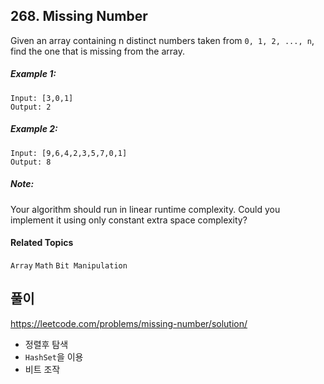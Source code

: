## 268. Missing Number

Given an array containing n distinct numbers taken from `0, 1, 2, ..., n`, find the one that is missing from the array.

##### Example 1:

```
Input: [3,0,1]
Output: 2
```

##### Example 2:

```
Input: [9,6,4,2,3,5,7,0,1]
Output: 8
```

##### Note:

Your algorithm should run in linear runtime complexity. Could you implement it using only constant extra space complexity?

#### Related Topics

`Array` `Math` `Bit Manipulation`

## 풀이

https://leetcode.com/problems/missing-number/solution/

* 정렬후 탐색
* `HashSet`을 이용
* 비트 조작
